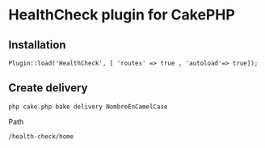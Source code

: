 # HealthCheck plugin for CakePHP

## Installation

```
Plugin::load('HealthCheck', [ 'routes' => true , 'autoload'=> true]);
```



## Create delivery

```
php cake.php bake delivery NombreEnCamelCase
```


Path 


```
/health-check/home
```
